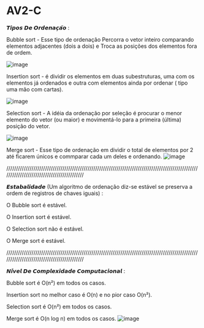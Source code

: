 # AV2-C
𝙏𝙞𝙥𝙤𝙨 𝘿𝙚 𝙊𝙧𝙙𝙚𝙣𝙖𝙘̧𝙖̃𝙤 :

Bubble sort - Esse tipo de ordenação Percorra o vetor inteiro comparando elementos adjacentes (dois a dois) e Troca as posições dos elementos fora de ordem.

![image](https://user-images.githubusercontent.com/111072200/201198856-0fa6c942-2182-43fc-9582-62b70dfd32aa.png)


Insertion sort - é dividir os elementos em duas subestruturas, uma com os elementos já ordenados e outra com elementos ainda por ordenar ( tipo uma mão com cartas).

![image](https://user-images.githubusercontent.com/111072200/201200212-34cc3fb1-bc69-4d53-88bc-986b9f54b186.png)


Selection sort - A idéia da ordenação por seleção é procurar o menor elemento do vetor (ou maior) e movimentá-lo para a primeira (última) posição do vetor.

  ![image](https://user-images.githubusercontent.com/111072200/201202393-6840b3da-f008-404b-a69f-08931727fdf5.png)


Merge sort - Esse tipo de ordenação em dividir o total de elementos por 2 até ficarem únicos e commparar cada um deles e ordenando.
 ![image](https://user-images.githubusercontent.com/111072200/201202577-c9fe9863-2535-49ca-af4e-a9369d6911f8.png)


///////////////////////////////////////////////////////////////////////////////////////////////////////////////////////////////////////////

𝙀𝙨𝙩𝙖𝙗𝙖𝙡𝙞𝙙𝙖𝙙𝙚 (Um algoritmo de ordenação diz-se estável se preserva a ordem de registros de chaves iguais) :


O Bubble sort é estável.

O Insertion sort é estável.

O Selection sort não é estável.

O Merge sort é estável.

///////////////////////////////////////////////////////////////////////////////////////////////////////////////////////////////////////////

𝙉𝙞́𝙫𝙚𝙡 𝘿𝙚 𝘾𝙤𝙢𝙥𝙡𝙚𝙭𝙞𝙙𝙖𝙙𝙚 𝘾𝙤𝙢𝙥𝙪𝙩𝙖𝙘𝙞𝙤𝙣𝙖𝙡 :


Bubble sort é O(n²) em todos os casos.

Insertion sort no melhor caso é O(n) e no pior caso O(n²).

Selection sort é O(n²) em todos os casos.

Merge sort é O(n log n) em todos os casos.
![image](https://user-images.githubusercontent.com/111072200/201203434-a7ab4e87-bfd5-4fca-b648-3fd3e840bd85.png)








